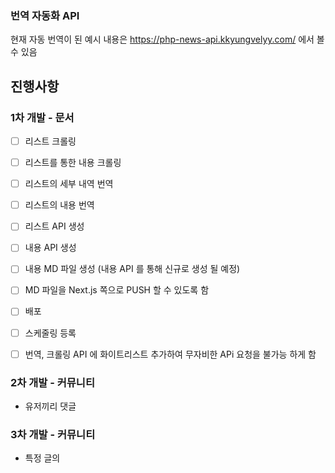 ### 번역 자동화 API

현재 자동 번역이 된 예시 내용은 https://php-news-api.kkyungvelyy.com/ 에서 볼 수 있음

## 진행사항

### 1차 개발 - 문서 
 - [ ] 리스트 크롤링
 - [ ] 리스트를 통한 내용 크롤링
 - [ ] 리스트의 세부 내역 번역
 - [ ] 리스트의 내용 번역
 - [ ] 리스트 API 생성 
 - [ ] 내용 API 생성 
 - [ ] 내용 MD 파일 생성 (내용 API 를 통해 신규로 생성 될 예정)
 - [ ] MD 파일을 Next.js 쪽으로 PUSH 할 수 있도록 함 
 - [ ] 배포 
 - [ ] 스케줄링 등록
 - [ ] 번역, 크롤링 API 에 화이트리스트 추가하여 무자비한 APi 요청을 불가능 하게 함 
 
 
 ### 2차 개발 - 커뮤니티 
  - 유저끼리 댓글
  
  
  
  ### 3차 개발 - 커뮤니티 
   - 특정 글의
